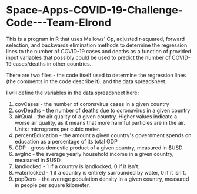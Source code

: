 # Space-Apps-COVID-19-Challenge-Code---Team-Elrond
This is a program in R that uses Mallows' Cp, adjusted r-squared, forward selection, and backwards elimination methods 
to determine the regression lines to the number of COVID-19 cases and deaths as a function of provided input variables that possibly 
could be used to predict the number of COVID-19 cases/deaths in other countries. 

There are two files - the code itself used to determine the regression lines (the comments in the code describe it), and the data
spreadsheet.

I will define the variables in the data spreadsheet here: 

1. covCases - the number of coronavirus cases in a given country
2. covDeaths - the number of deaths due to coronavirus in a given country
3. airQual - the air quality of a given country. Higher values indicate a worse air quality, as it means that more harmful particles are in
    the air. Units: micrograms per cubic meter.
4. percentEducation - the amount a given country's government spends on education as a percentage of its total GDP
5. GDP - gross domestic product of a given country, measured in $USD.
6. avgInc - the average yearly household income in a given country, measured in $USD.
7. landlocked - 1 if a country is landlocked, 0 if it isn't.
8. waterlocked - 1 if a country is entirely surrounded by water, 0 if it isn't.
9. popDens - the average population density in a given country, measured in people per square kilometer.
